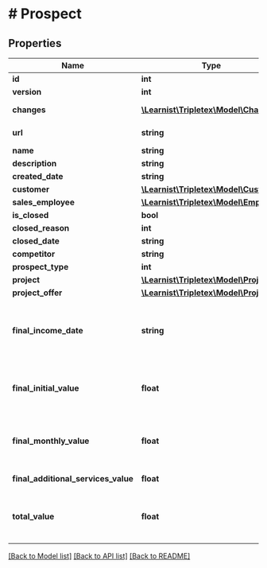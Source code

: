 # # Prospect

## Properties

Name | Type | Description | Notes
------------ | ------------- | ------------- | -------------
**id** | **int** |  | [optional]
**version** | **int** |  | [optional]
**changes** | [**\Learnist\Tripletex\Model\Change[]**](Change.md) |  | [optional] [readonly]
**url** | **string** |  | [optional] [readonly]
**name** | **string** |  | [optional]
**description** | **string** |  | [optional]
**created_date** | **string** |  |
**customer** | [**\Learnist\Tripletex\Model\Customer**](Customer.md) |  | [optional]
**sales_employee** | [**\Learnist\Tripletex\Model\Employee**](Employee.md) |  | [optional]
**is_closed** | **bool** |  | [optional]
**closed_reason** | **int** |  | [optional]
**closed_date** | **string** |  | [optional]
**competitor** | **string** |  | [optional]
**prospect_type** | **int** |  | [optional]
**project** | [**\Learnist\Tripletex\Model\Project**](Project.md) |  | [optional]
**project_offer** | [**\Learnist\Tripletex\Model\Project**](Project.md) |  | [optional]
**final_income_date** | **string** | The estimated start date for income on the prospect. | [optional]
**final_initial_value** | **float** | The estimated startup fee on this prospect. | [optional]
**final_monthly_value** | **float** | The estimated monthly fee on this prospect. | [optional]
**final_additional_services_value** | **float** | Tripletex specific. | [optional]
**total_value** | **float** | The estimated total fee on this prospect. | [optional] [readonly]

[[Back to Model list]](../../README.md#models) [[Back to API list]](../../README.md#endpoints) [[Back to README]](../../README.md)
